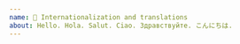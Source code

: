 ```yaml
---
name: 🔡 Internationalization and translations
about: Hello. Hola. Salut. Ciao. Здравствуйте. こんにちは.
---
```


<!--
Please mention the relevant localization team in your issue, it helps us having the right people take a look, e.g. `@nodejs/node-cn` for Chinese translations.
-->
